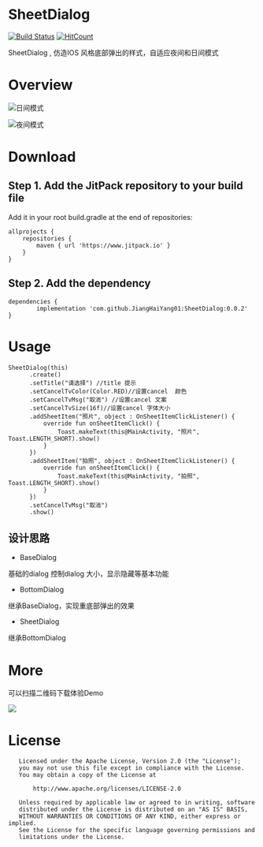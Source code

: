 # SheetDialog

[![Build Status](https://travis-ci.org/JiangHaiYang01/SheetDialog.svg?branch=master)](https://travis-ci.org/JiangHaiYang01/SheetDialog) [![HitCount](http://hits.dwyl.com/JiangHaiYang01/https://githubcom/JiangHaiYang01/SheetDialog.svg)](http://hits.dwyl.com/JiangHaiYang01/https://githubcom/JiangHaiYang01/SheetDialog)



SheetDialog , 仿造IOS 风格底部弹出的样式，自适应夜间和日间模式


# Overview

![日间模式](https://allens-blog.oss-cn-beijing.aliyuncs.com/uPic/2020-05-20-16-03-01-1589961781%20.png)

![夜间模式](https://allens-blog.oss-cn-beijing.aliyuncs.com/uPic/2020-05-20-16-04-30-1589961870%20.png)

# Download

## Step 1. Add the JitPack repository to your build file

Add it in your root build.gradle at the end of repositories:

```
allprojects {
	repositories {
		maven { url 'https://www.jitpack.io' }
	}
}
```

## Step 2. Add the dependency

```
dependencies {
        implementation 'com.github.JiangHaiYang01:SheetDialog:0.0.2'
}
```

# Usage

```
SheetDialog(this)
      .create()
      .setTitle("请选择") //title 提示
      .setCancelTvColor(Color.RED)//设置cancel  颜色
      .setCancelTvMsg("取消") //设置cancel 文案
      .setCancelTvSize(16f)//设置cancel 字体大小
      .addSheetItem("照片", object : OnSheetItemClickListener() {
          override fun onSheetItemClick() {
              Toast.makeText(this@MainActivity, "照片", Toast.LENGTH_SHORT).show()
          }
      })
      .addSheetItem("拍照", object : OnSheetItemClickListener() {
          override fun onSheetItemClick() {
              Toast.makeText(this@MainActivity, "拍照", Toast.LENGTH_SHORT).show()
          }
      })
      .setCancelTvMsg("取消")
      .show()
```

## 设计思路

- BaseDialog

基础的dialog 控制dialog 大小，显示隐藏等基本功能

- BottomDialog

继承BaseDialog，实现重底部弹出的效果

- SheetDialog

继承BottomDialog 


#  More

可以扫描二维码下载体验Demo

![](https://allens-blog.oss-cn-beijing.aliyuncs.com/uPic/2020-05-20-16-10-49-1589962249%20.png)

# License
 
```
   Licensed under the Apache License, Version 2.0 (the "License");
   you may not use this file except in compliance with the License.
   You may obtain a copy of the License at

       http://www.apache.org/licenses/LICENSE-2.0

   Unless required by applicable law or agreed to in writing, software
   distributed under the License is distributed on an "AS IS" BASIS,
   WITHOUT WARRANTIES OR CONDITIONS OF ANY KIND, either express or implied.
   See the License for the specific language governing permissions and
   limitations under the License.

```